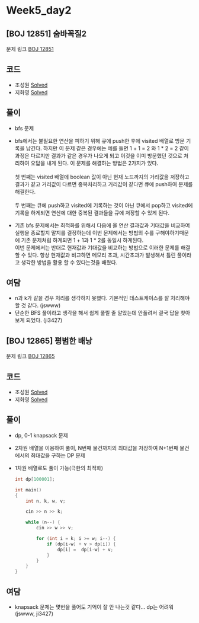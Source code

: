 # Week5_day2

## [BOJ 12851] 숨바꼭질2

문제 링크 [BOJ 12851](https://www.acmicpc.net/problem/12851)

## 코드

- 조성원 [Solved](https://github.com/ji3427/300solves/blob/master/JSWww/WEEK5/12851.cpp)
- 지화영 [Solved](https://github.com/ji3427/300solves/blob/master/ji3427/week5/baekjoon_12851.cpp)
## 풀이

- bfs 문제
- bfs에서는 불필요한 연산을 피하기 위해 큐에 push한 후에 visited 배열로 방문 기록을 남긴다. 하지만 이 문제 같은 경우에는 예를 들면 1 + 1 = 2 와 1 * 2 = 2 같이 과정은 다르지만 결과가 같은 경우가 나오게 되고 이것을 이미 방문했던 것으로 처리하여 오답을 내게 된다. 이 문제를 해결하는 방법은 2가지가 있다. <br/><br/>첫 번째는 visited 배열에 boolean 값이 아닌 현재 노드까지의 거리값을 저장하고 결과가 같고 거리값이 다르면 중복처리하고 거리값이 같다면 큐에 push하여 문제를 해결한다.<br/><br/>두 번째는 큐에 push하고 visited에 기록하는 것이 아닌 큐에서 pop하고 visited에 기록을 하게되면 연산에 대한 중복된 결과들을 큐에 저장할 수 있게 된다.

- 기존 bfs 문제에서는 최적화를 위해서 다음에 올 연산 결과값과 기대값을 비교하여 실행을 종료할지 말지를 결정하는데 이번 문제에서는 방법의 수를 구해야하기때문에 기존 문제처럼 하게되면 1 + 1과 1 * 2를 동일시 하게된다. <br/>이번 문제에서는 반대로 현재값과 기대값을 비교하는 방법으로 이러한 문제를 해결할 수 있다. 항상 현재값과 비교하면 메모리 초과, 시간초과가 발생해서 틀린 풀이라고 생각한 방법을 활용 할 수 있다는것을 배웠다.

## 여담

- n과 k가 같을 경우 처리를 생각하지 못했다. 기본적인 테스트케이스를 잘 처리해야 할 것 같다. (jswww)
- 단순한 BFS 풀이라고 생각을 해서 쉽게 풀릴 줄 알았는데 안풀려서 결국 답을 찾아보게 되었다. (ji3427)



## [BOJ 12865] 평범한 배낭

문제 링크 [BOJ 12865](https://www.acmicpc.net/problem/12865)

## 코드

- 조성원 [Solved](https://github.com/ji3427/300solves/blob/master/JSWww/WEEK5/12865.cpp)
- 지화영 [Solved](https://github.com/ji3427/300solves/blob/master/ji3427/week5/baekjoon_12865.cpp)

## 풀이

- dp, 0-1 knapsack 문제
- 2차원 배열을 이용하여 풀이, N번째 물건까지의 최대값을 저장하여 N+1번째 물건에서의 최대값을 구하는 DP 문제
- 1차원 배열로도 풀이 가능(극한의 최적화)

    ```cpp
    int dp[100001];

    int main()
    {
        int n, k, w, v;

        cin >> n >> k;

        while (n--) {
            cin >> w >> v;

            for (int i = k; i >= w; i--) {
                if (dp[i-w] + v > dp[i]) {
                    dp[i] =  dp[i-w] + v;
                }
            }
        }
    }

    ```

## 여담

- knapsack 문제는 몇번을 풀어도 기억이 잘 안 나는것 같다... dp는 어려워(jswww, ji3427)
